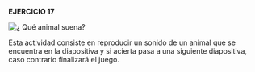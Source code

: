 **EJERCICIO 17**

![¿ Qué animal suena?](https://assets.sutori.com/user-uploads/image/1a76f6b8-da7a-436d-882d-f4a7942a57f8/0e4d6d1b21818157fe28ef59362ed7be.jpeg)

Esta actividad consiste en reproducir un sonido de un animal que se encuentra en la diapositiva y si acierta pasa a una siguiente diapositiva, caso contrario finalizará el juego.


<!--stackedit_data:
eyJoaXN0b3J5IjpbLTgyODcwOTM5OSwtMTEyNzI2OTgyOV19
-->